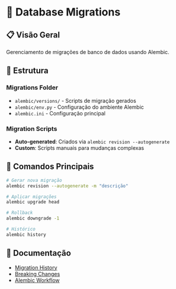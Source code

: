 # 🔄 Database Migrations

## 📋 Visão Geral

Gerenciamento de migrações de banco de dados usando Alembic.

## 📁 Estrutura

### Migrations Folder
- `alembic/versions/` - Scripts de migração gerados
- `alembic/env.py` - Configuração do ambiente Alembic
- `alembic.ini` - Configuração principal

### Migration Scripts
- **Auto-generated**: Criados via `alembic revision --autogenerate`
- **Custom**: Scripts manuais para mudanças complexas

## 🚀 Comandos Principais

```bash
# Gerar nova migração
alembic revision --autogenerate -m "descrição"

# Aplicar migrações
alembic upgrade head

# Rollback
alembic downgrade -1

# Histórico
alembic history
```

## 📖 Documentação

- [Migration History](../../migrations/MIGRATION-HISTORY.md)
- [Breaking Changes](../../migrations/BREAKING-CHANGES-V2.md)
- [Alembic Workflow](../../development/ALEMBIC-WORKFLOW.md)